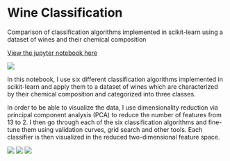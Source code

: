 # Wine Classification
Comparison of classification algorithms implemented in scikit-learn using a dataset of wines and their chemical composition

[View the jupyter notebook here](https://nbviewer.jupyter.org/github/christopherbronner/Wine_Classification/blob/master/Classifiers%20Wine.ipynb)

<img src="imgages/2-svm.png">

In this notebook, I use six different classification algorithms implemented in scikit-learn and apply them to a dataset of wines which are characterized by their chemical composition and categorized into three classes. 

In order to be able to visualize the data, I use dimensionality reduction via principal component analysis (PCA) to reduce the number of features from 13 to 2. I then go through each of the six classification algorithms and fine-tune them using validation curves, grid search and other tools. Each classifier is then visualized in the reduced two-dimensional feature space.

<img src="imgages/3-svm valid.png">

<img src="imgages/4-trees.png">

<img src="imgages/5-knn.png">
